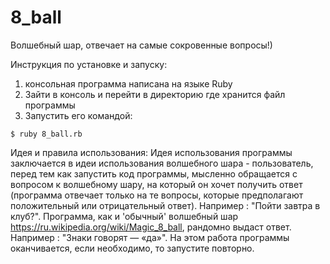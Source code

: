 # 8_ball
Волшебный шар, отвечает на самые сокровенные вопросы!)

Инструкция по установке и запуску:
1. консольная программа написана на языке Ruby
2. Зайти в консоль и перейти в директорию где хранится файл программы
3. Запустить его командой:
```
$ ruby 8_ball.rb
```

Идея и правила использования:
Идея использования программы заключается в идеи использования волшебного шара - пользователь,
перед тем как запустить код программы, мысленно обращается с вопросом к волшебному шару, на который он хочет получить ответ
(программа отвечает только на те вопросы, которые предполагают положительный или отрицательный ответ). 
Например :  "Пойти завтра в клуб?".   Программа, как и
'обычный' волшебный шар https://ru.wikipedia.org/wiki/Magic_8_ball, рандомно выдаст ответ. Например :  "Знаки говорят — «да»".
На этом работа программы оканчивается, если необходимо, то запустите повторно.
